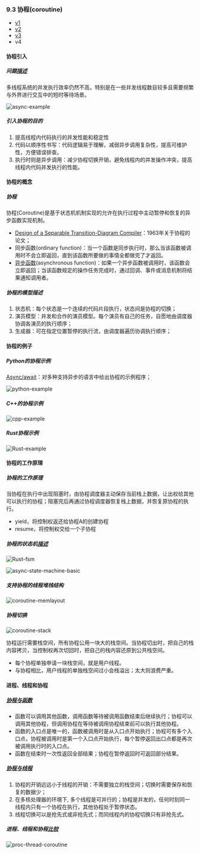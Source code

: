 ### 9.3 协程(coroutine)

* [v1](https://github.com/LearningOS/os-lectures/blob/f7d4a00f5a0d55b5240d33175b29d8f1ccce72aa/lecture09/slide-09-03.md)
* [v2](https://github.com/LearningOS/os-lectures/blob/a19431e2d7bf6d57f5616773478fba30551a8922/lecture09/slide-09-03.md)
* [v3](https://github.com/LearningOS/os-lectures/blob/9e6eb145a3381fb65a584531bae0f229a4030c05/lecture09/slide-09-03.md)
* v4

#### 协程引入

##### 问题[描述](https://os.phil-opp.com/async-await/#example)

多线程系统的并发执行效率仍然不高，特别是在一些并发线程数目较多且需要频繁与外界进行交互中的短时等待场景。

![async-example](figs/async-example.svg)

##### 引入协程的目的

1. 提高线程内代码执行的并发性能和稳定性
2. 代码以顺序性书写：代码逻辑易于理解，减弱异步调用复杂性，提高可维护性，方便错误排查。
3. 执行时则是异步调用：减少协程切换开销，避免线程内的并发操作冲突，提高线程内代码并发执行的性能。

#### 协程的概念

##### 协程

协程(Coroutine)是基于状态机机制实现的允许在执行过程中主动暂停和恢复的异步函数实现机制。

* [ Design of a Separable Transition-Diagram Compiler](http://melconway.com/Home/pdf/compiler.pdf)：1963年关于协程的论文；
* 同步函数(ordinary function)：当一个函数是同步执行时，那么当该函数被调用时不会立即返回，直到该函数所要做的事情全都做完了才返回。
* [异步函数](https://www.cnblogs.com/balingybj/p/4780442.html)(asynchronous function)：如果一个异步函数被调用时，该函数会立即返回；当该函数规定的操作任务完成时，通过回调、事件或消息机制将结果通知调用者。

##### 协程的模型描述

1. 状态机：每个状态是一个连续的代码片段执行，状态间是协程的切换；
2. 演员模型：并发和合作的演员模型。每个演员有自己的任务，自愿地由调度器协调各演员的执行顺序；
3. 生成器：可在指定位置暂停的执行流，由调度器遍历协调执行顺序；

#### 协程的例子

##### Python的协程示例

[Async/await](https://en.wikipedia.org/wiki/Async/await)：对多种支持异步的语言中给出协程的示例程序；



![python-example](figs/python-example.png)

##### C++的协程示例

![cpp-example](figs/cpp-example.png)

##### Rust协程示例

![Rust-example](figs/Rust-example.png)

#### 协程的工作原理

##### 协程的工作原理

当协程在执行中出现阻塞时，由协程调度器主动保存当前栈上数据，让出权给其他可以执行的协程；阻塞完后再通过协程调度器恢复栈上数据，并恢复原协程的执行。

* yield，将控制权返还给协程A的创建协程
* resume，将控制权交给一个子协程

##### 协程的状态机[描述](https://os.phil-opp.com/async-await/#the-async-await-pattern)

![Rust-fsm](figs/Rust-fsm.png)

![async-state-machine-basic](figs/async-state-machine-basic.svg)



##### 支持协程的线程堆栈结构

![coroutine-memlayout](figs/coroutine-memlayout.jpg)

##### 协程切换

![coroutine-stack](figs/coroutine-stack.jpg)

协程运行需要栈空间，所有协程公用一块大的栈空间。当协程切出时，把自己的栈内容拷贝，当控制权再次切回时，把自己的栈内容还原到公共栈空间。

* 每个协程单独申请一块栈空间，就是用户线程。
* 与协程相比，用户线程的单独栈空间过小会栈溢出；太大则浪费严重。 

#### 进程、线程和协程

##### [协程与函数](https://zh.wikipedia.org/wiki/%E5%8D%8F%E7%A8%8B)

* 函数可以调用其他函数，调用函数等待被调用函数结束后继续执行；协程可以调用其他协程，但调用协程在等待被调用协程结束前可以执行其他协程。
* 函数的入口点是唯一的，函数被调用时是从入口点开始执行；协程可有多个入口点，协程被调用时是第一个入口点开始执行，每个暂停返回出口点都是再次被调用执行时的入口点。
* 函数在结束时一次性返回全部结果；协程在暂停返回时可返回部分结果。

##### [协程与线程](https://www.cnblogs.com/theRhyme/p/14061698.html)

1. 协程的开销远远小于线程的开销：不需要独立的栈空间；切换时需要保存和恢复的数据少；
2. 在多核处理器的环境下, 多个线程是可并行的；协程是并发的，任何时刻同一线程内只有一个协程在执行，其他协程处于暂停状态。
3. 线程切换可以是抢先式或非抢先式；而同线程内的协程切换只有非抢先式。

##### 进程、线程和协程[比较](https://www.cnblogs.com/theRhyme/p/14061698.html)

![proc-thread-coroutine](figs/proc-thread-coroutine.png)



